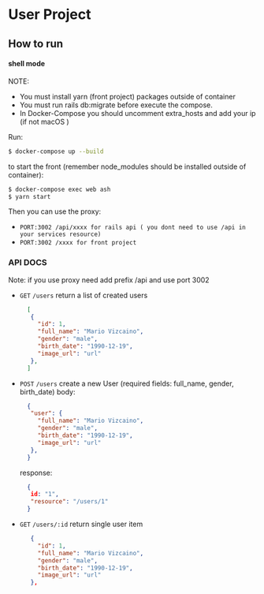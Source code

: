 # User Project

## How to run

#### shell mode
NOTE: 
 - You must install yarn (front project) packages outside of container
 - You must run rails db:migrate before execute the compose.
 - In Docker-Compose you should uncomment extra_hosts and add your ip (if not macOS )

Run:
```sh
$ docker-compose up --build
```
to start the front (remember node_modules should be installed outside of container):

```sh
$ docker-compose exec web ash
$ yarn start
```

Then you can use the proxy:
- `PORT:3002 /api/xxxx for rails api ( you dont need to use /api in your services resource)`
- `PORT:3002 /xxxx for front project`


### API DOCS
Note: if you use proxy need add prefix /api and use port 3002
- `GET`  `/users`  return a list of created users
   ```json
     [
      {
        "id": 1,
        "full_name": "Mario Vizcaino",
        "gender": "male",
        "birth_date": "1990-12-19",
        "image_url": "url"
      },
     ]
   ```
  
- `POST`  `/users`  create a new User (required fields: full_name, gender, birth_date)
  body:
   ```json
     {
      "user": {
        "full_name": "Mario Vizcaino",
        "gender": "male",
        "birth_date": "1990-12-19",
        "image_url": "url"
      },
     }
   ```
   response:
   ```json
     {
      id: "1",
      "resource": "/users/1"
     }
   ```

- `GET`  `/users/:id`  return single user item
   ```json
      {
        "id": 1,
        "full_name": "Mario Vizcaino",
        "gender": "male",
        "birth_date": "1990-12-19",
        "image_url": "url"
      },
   ```